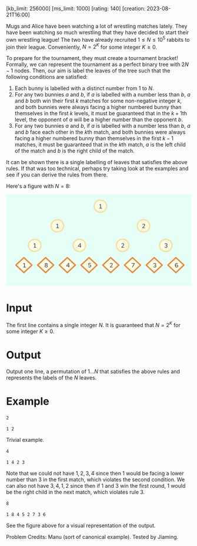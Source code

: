 [kb_limit: 256000]
[ms_limit: 1000]
[rating: 140]
[creation: 2023-08-21T16:00]

Mugs and Alice have been watching a lot of wrestling matches lately. They have been watching so much wrestling that they have decided to start their own wrestling league! The two have already recruited $1 \le N \le 10^5$ rabbits to join their league. Conveniently, $N = 2^K$ for some integer $K \ge 0$.

To prepare for the tournament, they must create a tournament bracket! Formally, we can represent the tournament as a perfect binary tree with $2N - 1$ nodes. Then, our aim is label the leaves of the tree such that the following conditions are satisfied:

1. Each bunny is labelled with a distinct number from $1$ to $N$.
2. For any two bunnies $a$ and $b$, if $a$ is labelled with a number less than $b$, $a$ and $b$ both win their first $k$ matches for some non-negative integer $k$, and both bunnies were always facing a higher numbered bunny than themselves in the first $k$ levels, it must be guaranteed that in the $k + 1$th level, the opponent of $a$ will be a higher number than the opponent $b$.
3. For any two bunnies $a$ and $b$, if $a$ is labelled with a number less than $b$, $a$ and $b$ face each other in the $k$th match, and both bunnies were always facing a higher numbered bunny than themselves in the first $k -1$ matches, it must be guaranteed that in the $k$th match, $a$ is the left child of the match and $b$ is the right child of the match. 

It can be shown there is a single labelling of leaves that satisfies the above rules. If that was too technical, perhaps try taking look at the examples and see if you can derive the rules from there.

Here's a figure with $N = 8$:

![Bracket](tournament_backet_n_8.svg)

# Input

The first line contains a single integer $N$. It is guaranteed that $N = 2^K$ for some integer $K \ge 0$. 

# Output

Output one line, a permutation of $1 \ldots N$ that satisfies the above rules and represents the labels of the $N$ leaves. 

# Example
```in
2
```
```out
1 2
```
Trivial example.
```in
4
```
```out
1 4 2 3
```
Note that we could not have $1, 2, 3, 4$ since then $1$ would be facing a lower number than $3$ in the first match, which violates the second condition. We can also not have $3, 4, 1, 2$ since then if $1$ and $3$ win the first round, $1$ would be the right child in the next match, which violates rule 3.

```in
8
```
```out
1 8 4 5 2 7 3 6
```
See the figure above for a visual representation of the output.

Problem Credits: Manu (sort of canonical example). Tested by Jiaming.